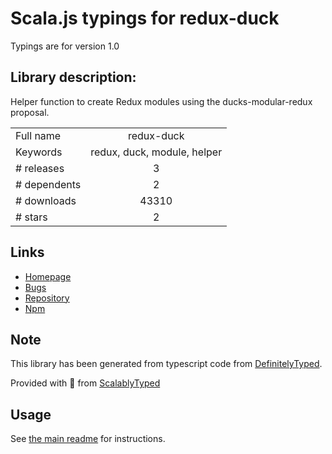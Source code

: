 
# Scala.js typings for redux-duck

Typings are for version 1.0

## Library description:
Helper function to create Redux modules using the ducks-modular-redux proposal.

|                    |                 |
| ------------------ | :-------------: |
| Full name          | redux-duck |
| Keywords           | redux, duck, module, helper |
| # releases         | 3 |
| # dependents       | 2 |
| # downloads        | 43310 |
| # stars            | 2 |

## Links
- [Homepage](https://github.com/sergiodxa/redux-duck/)
- [Bugs](https://github.com/sergiodxa/redux-duck/issues)
- [Repository](https://github.com/sergiodxa/redux-duck)
- [Npm](https://www.npmjs.com/package/redux-duck)
    


## Note
This library has been generated from typescript code from [DefinitelyTyped](https://definitelytyped.org).

Provided with :purple_heart: from [ScalablyTyped](https://github.com/oyvindberg/ScalablyTyped)

## Usage
See [the main readme](../../readme.md) for instructions.


